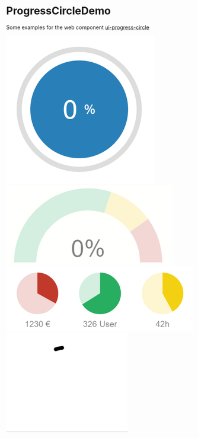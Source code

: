 # ProgressCircleDemo

Some examples for the web component [ui-progress-circle][package]

![](img/demo-1.gif)
![](img/demo-2.gif)
![](img/demo-3.png)
![](img/demo-4.gif)

[package]: https://www.npmjs.com/package/ui-progress-circle
